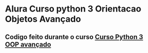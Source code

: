 # Alura Curso python 3 Orientacao Objetos Avançado

## Codigo feito durante o curso [Curso Python 3 OOP avançado](https://cursos.alura.com.br/course/python-3-avancando-orientacao-objetos)
